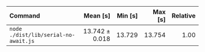 | Command | Mean [s] | Min [s] | Max [s] | Relative |
|:---|---:|---:|---:|---:|
| `node ./dist/lib/serial-no-await.js` | 13.742 ± 0.018 | 13.729 | 13.754 | 1.00 |
